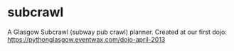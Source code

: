 subcrawl
========

A Glasgow Subcrawl (subway pub crawl) planner. Created at our first dojo: https://pythonglasgow.eventwax.com/dojo-april-2013